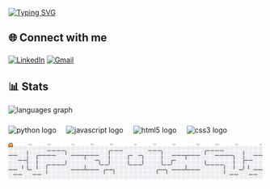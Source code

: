 [![Typing SVG](https://readme-typing-svg.herokuapp.com/?color=9B59B6&size=35&center=true&vCenter=true&width=1000&lines=Hi,+I'm+Zara+:%29)](https://git.io/typing-svg)

## 🌐 Connect with me</p>

###

[![LinkedIn](https://img.shields.io/badge/LinkedIn-0077B5?style=for-the-badge&logo=linkedin&logoColor=white)](https://www.linkedin.com/in/zara-silva/)
[![Gmail](https://img.shields.io/badge/Gmail-333333?style=for-the-badge&logo=gmail&logoColor=red)](mailto:zaraalb7@gmail.com)
###

## 📊 Stats
<div align="left">
  <img src="https://github-readme-stats.vercel.app/api/top-langs?username=zalbuquerque&locale=en&hide_title=false&layout=compact&card_width=320&langs_count=5&theme=dracula&hide_border=false&order=2" height="150" alt="languages graph"  />
</div>

###
<div align="left">
  <img src="https://cdn.jsdelivr.net/gh/devicons/devicon/icons/python/python-original.svg" height="30" alt="python logo"  />
  <img width="12" />
  <img src="https://cdn.jsdelivr.net/gh/devicons/devicon/icons/javascript/javascript-original.svg" height="30" alt="javascript logo"  />
  <img width="12" />
  <img src="https://cdn.jsdelivr.net/gh/devicons/devicon/icons/html5/html5-original.svg" height="30" alt="html5 logo"  />
  <img width="12" />
  <img src="https://cdn.jsdelivr.net/gh/devicons/devicon/icons/css3/css3-original.svg" height="30" alt="css3 logo"  />
  <img width="12" />

</div>

<br>

<picture>
  <source media="(prefers-color-scheme: dark)" srcset="https://raw.githubusercontent.com/zalbuquerque/zalbuquerque/output/pacman-contribution-graph-dark.svg">
  <source media="(prefers-color-scheme: light)" srcset="https://raw.githubusercontent.com/zalbuquerque/zalbuquerque/output/pacman-contribution-graph.svg">
  <img alt="pacman contribution graph" src="https://raw.githubusercontent.com/zalbuquerque/zalbuquerque/output/pacman-contribution-graph.svg">
</picture>

